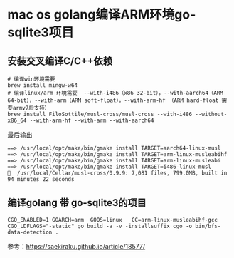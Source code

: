 # mac os golang编译ARM环境go-sqlite3项目

## 安装交叉编译C/C++依赖

```
# 编译win环境需要
brew install mingw-w64
# 编译linux/arm 环境需要  --with-i486（x86 32-bit），--with-aarch64（ARM 64-bit），--with-arm（ARM soft-float），--with-arm-hf （ARM hard-float 需要armv7后支持）
brew install FiloSottile/musl-cross/musl-cross --with-i486 --without-x86_64 --with-arm-hf --with-arm --with-aarch64
```

最后输出

```
==> /usr/local/opt/make/bin/gmake install TARGET=aarch64-linux-musl
==> /usr/local/opt/make/bin/gmake install TARGET=arm-linux-musleabihf
==> /usr/local/opt/make/bin/gmake install TARGET=arm-linux-musleabi
==> /usr/local/opt/make/bin/gmake install TARGET=i486-linux-musl
🍺  /usr/local/Cellar/musl-cross/0.9.9: 7,081 files, 799.0MB, built in 94 minutes 22 seconds
```

## 编译golang 带 go-sqlite3的项目



```
CGO_ENABLED=1 GOARCH=arm  GOOS=linux   CC=arm-linux-musleabihf-gcc CGO_LDFLAGS="-static" go build -a -v -installsuffix cgo -o bin/bfs-data-detection .
```

参考：https://saekiraku.github.io/article/18577/